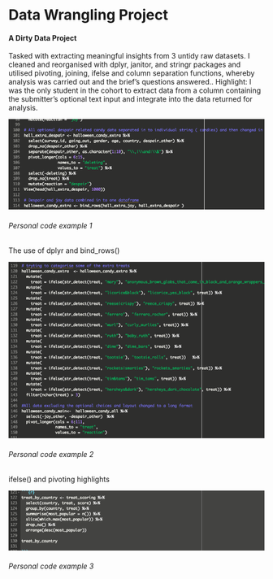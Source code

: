 # Data Wrangling Project

#### A Dirty Data Project

Tasked with extracting meaningful insights from 3 untidy raw datasets.  I cleaned and reorganised
with dplyr, janitor, and stringr packages and utilised pivoting, joining, ifelse and column separation
functions, whereby analysis was carried out and the brief’s questions answered..  Highlight: I was
the only student in the cohort to extract data from a column containing the submitter’s optional 
text input and integrate into the data returned for analysis.

![Code Highlight](screen_shots/code_screen_shot_1.png)
###### Personal code example 1
The use of dplyr and bind_rows()

![Code Highlight](screen_shots/code_screen_shot_2.png)
###### Personal code example 2
ifelse() and pivoting highlights

![Code Highlight](screen_shots/code_screen_shot_3.png)
###### Personal code example 3 


